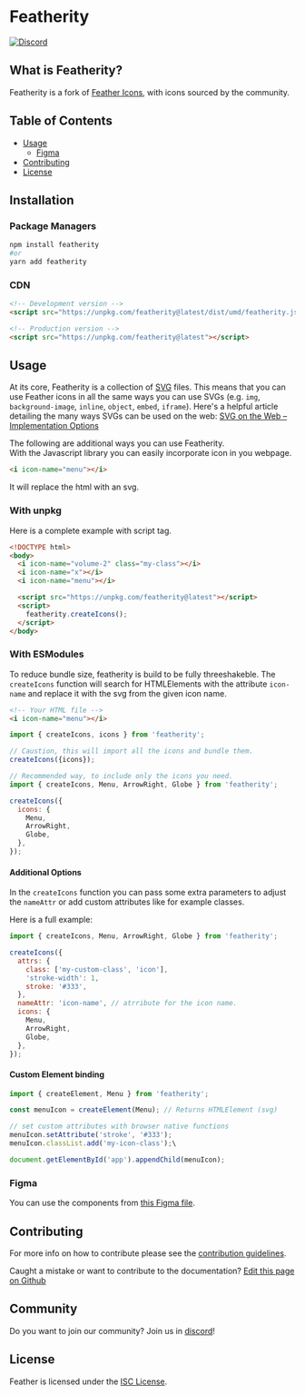 # Featherity

[![Discord](https://img.shields.io/discord/723074157486800936?label=chat&logo=discord&logoColor=%23ffffff&colorB=%237289DA)](https://discord.gg/EH6nSts)

## What is Featherity?

Featherity is a fork of [Feather Icons](https://github.com/feathericons/feather), with icons sourced by the community.

## Table of Contents

* [Usage](#usage)
  * [Figma](#figma)
* [Contributing](#contributing)
* [License](#license)

## Installation

### Package Managers

``` bash
npm install featherity
#or
yarn add featherity
```

### CDN

``` html
<!-- Development version -->
<script src="https://unpkg.com/featherity@latest/dist/umd/featherity.js"></script>

<!-- Production version -->
<script src="https://unpkg.com/featherity@latest"></script>
```

## Usage

At its core, Featherity is a collection of [SVG](https://svgontheweb.com/#svg) files. This means that you can use Feather icons in all the same ways you can use SVGs (e.g. `img`, `background-image`, `inline`, `object`, `embed`, `iframe`). Here's a helpful article detailing the many ways SVGs can be used on the web: [SVG on the Web – Implementation Options](https://svgontheweb.com/#implementation)

The following are additional ways you can use Featherity.<br>
With the Javascript library you can easily incorporate icon in you webpage.

```html
<i icon-name="menu"></i>
```

It will replace the html with an svg.

### With unpkg

Here is a complete example with script tag.

```html
<!DOCTYPE html>
<body>
  <i icon-name="volume-2" class="my-class"></i>
  <i icon-name="x"></i>
  <i icon-name="menu"></i>

  <script src="https://unpkg.com/featherity@latest"></script>
  <script>
    featherity.createIcons();
  </script>
</body>
```

### With ESModules

To reduce bundle size, featherity is build to be fully threeshakeble.
The `createIcons` function will search for HTMLElements with the attribute `icon-name` and replace it with the svg from the given icon name.

```html
<!-- Your HTML file -->
<i icon-name="menu"></i>
```

```js
import { createIcons, icons } from 'featherity';

// Caustion, this will import all the icons and bundle them.
createIcons({icons});

// Recommended way, to include only the icons you need.
import { createIcons, Menu, ArrowRight, Globe } from 'featherity';

createIcons({
  icons: {
    Menu,
    ArrowRight,
    Globe,
  },
});
```

#### Additional Options

In the `createIcons` function you can pass some extra parameters to adjust the `nameAttr` or add custom attributes like for example classes.

Here is a full example:

```js
import { createIcons, Menu, ArrowRight, Globe } from 'featherity';

createIcons({
  attrs: {
    class: ['my-custom-class', 'icon'],
    'stroke-width': 1,
    stroke: '#333',
  },
  nameAttr: 'icon-name', // atrribute for the icon name.
  icons: {
    Menu,
    ArrowRight,
    Globe,
  },
});
```

#### Custom Element binding

```js
import { createElement, Menu } from 'featherity';

const menuIcon = createElement(Menu); // Returns HTMLElement (svg)

// set custom attributes with browser native functions
menuIcon.setAttribute('stroke', '#333');
menuIcon.classList.add('my-icon-class');\

document.getElementById('app').appendChild(menuIcon);
```

### Figma

You can use the components from [this Figma file](https://www.figma.com/file/g0UipfQlRfGrntKPxZknM7/Featherity).

## Contributing

For more info on how to contribute please see the [contribution guidelines](https://github.com/featherity/featherity/blob/master/CONTRIBUTING.md).

Caught a mistake or want to contribute to the documentation? [Edit this page on Github](https://github.com/featherity/featherity/blob/master/README.md)

## Community

Do you want to join our community?
Join us in [discord](https://discord.gg/EH6nSts)!

## License

Feather is licensed under the [ISC License](https://github.com/featherity/featherity/blob/master/LICENSE).
